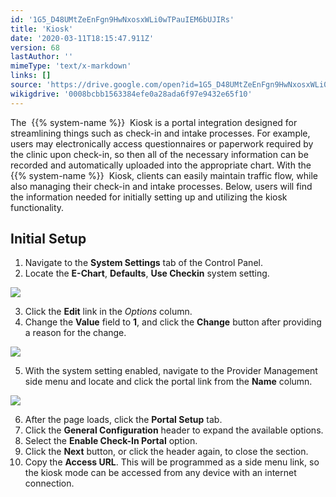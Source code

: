 ```yaml
---
id: '1G5_D48UMtZeEnFgn9HwNxosxWLi0wTPauIEM6bUJIRs'
title: 'Kiosk'
date: '2020-03-11T18:15:47.911Z'
version: 68
lastAuthor: ''
mimeType: 'text/x-markdown'
links: []
source: 'https://drive.google.com/open?id=1G5_D48UMtZeEnFgn9HwNxosxWLi0wTPauIEM6bUJIRs'
wikigdrive: '0008bcbb1563384efe0a28ada6f97e9432e65f10'
---
```

The  {{% system-name %}}  Kiosk is a portal integration designed for streamlining things such as check-in and intake processes. For example, users may electronically access questionnaires or paperwork required by the clinic upon check-in, so then all of the necessary information can be recorded and automatically uploaded into the appropriate chart. With the  {{% system-name %}}  Kiosk, clients can easily maintain traffic flow, while also managing their check-in and intake processes. Below, users will find the information needed for initially setting up and utilizing the kiosk functionality.

## Initial Setup

1. Navigate to the <strong>System Settings</strong> tab of the Control Panel.
2. Locate the <strong>E-Chart</strong>, <strong>Defaults</strong>, <strong>Use Checkin</strong> system setting.

![](../kiosk.assets/273d6915fe0fa0117e5365a01bb340f2.png)

3. Click the <strong>Edit</strong> link in the <em>Options</em> column.
4. Change the <strong>Value</strong> field to <strong>1</strong>, and click the <strong>Change</strong> button after providing a reason for the change.

![](../kiosk.assets/b8bc8d9e114e45c37aec240cea06343b.png)

5. With the system setting enabled, navigate to the Provider Management side menu and locate and click the portal link from the <strong>Name</strong> column.

![](../kiosk.assets/2a954f9a78056169abd3c6d3f3fc2264.png)

6. After the page loads, click the <strong>Portal Setup</strong> tab.
7. Click the <strong>General Configuration</strong> header to expand the available options.
8. Select the <strong>Enable Check-In Portal</strong> option.
9. Click the <strong>Next</strong> button, or click the header again, to close the section.
10. Copy the <strong>Access URL</strong>. This will be programmed as a side menu link, so the kiosk mode can be accessed from any device with an internet connection.
